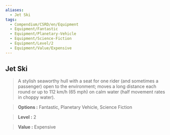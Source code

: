 ```yaml
---
aliases:
  - Jet Ski
tags:
  - Compendium/CSRD/en/Equipment
  - Equipment/Fantastic
  - Equipment/Planetary-Vehicle
  - Equipment/Science-Fiction
  - Equipment/Level/2
  - Equipment/Value/Expensive
---
```

    
      
## Jet Ski      
      
>A stylish seaworthy hull with a seat for one rider (and sometimes a passenger) open to the environment; moves a long distance each round or up to 112 km/h (65 mph) on calm water (half movement rates in choppy water).      
> **Options :** Fantastic, Planetary Vehicle, Science Fiction      
> **Level :** 2      
> **Value :** Expensive